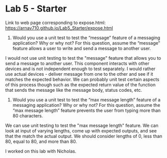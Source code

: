 # Lab 5 - Starter

Link to web page corresponding to expose.html: https://arnav710.github.io/Lab5_Starter/expose.html

1) Would you use a unit test to test the “message” feature of a messaging application? Why or why not? For this question, assume the “message” feature allows a user to write and send a message to another user.

I would not use unit testing to test the "message" feature that allows you to send a message to another user. This component interacts with other devices and is not independent enough to test separately. I would rather use actual devices - deliver message from one to the other and see if it matches the expected behavior. We can probably unit test certain aspects of this process though such as the expected return value of the function that sends the message like the message body, status codes, etc.


1) Would you use a unit test to test the “max message length” feature of a messaging application? Why or why not? For this question, assume the “max message length” feature prevents the user from typing more than 80 characters.

We can use unit testing to test the "max message length" feature. We can look at input of varying lengths, come up with expected outputs, and see that the match the actual output. We should consider lengths of 0, less than 80, equal to 80, and more than 80.


I worked on this lab with Nicholas.